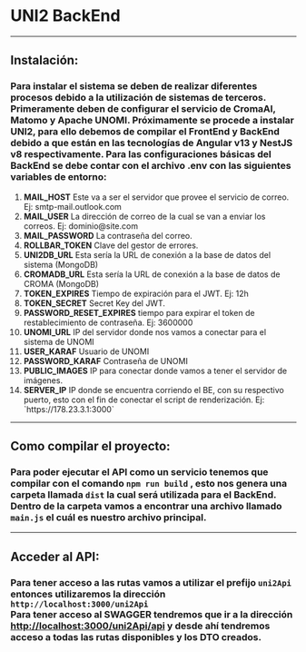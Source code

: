 <h1>UNI2 BackEnd</h1>
    <hr />
    <h2>Instalación:</h2>
    <h3>
      Para instalar el sistema se deben de realizar diferentes procesos debido a
      la utilización de sistemas de terceros. Primeramente deben de configurar
      el servicio de CromaAI, Matomo y Apache UNOMI. Próximamente se procede a
      instalar UNI2, para ello debemos de compilar el FrontEnd y BackEnd debido
      a que están en las tecnologías de Angular v13 y NestJS v8 respectivamente.
      Para las configuraciones básicas del BackEnd se debe contar con el archivo
      .env con las siguientes variables de entorno:
    </h3>
    <ol>
      <li>
        <b>MAIL_HOST</b> Este va a ser el servidor que provee el servicio de
        correo. Ej: smtp-mail.outlook.com
      </li>
      <li>
        <b>MAIL_USER</b> La dirección de correo de la cual se van a enviar los
        correos. Ej: dominio@site.com
      </li>
      <li><b>MAIL_PASSWORD</b> La contraseña del correo.</li>
      <li><b>ROLLBAR_TOKEN</b> Clave del gestor de errores.</li>
      <li>
        <b>UNI2DB_URL</b> Esta sería la URL de conexión a la base de datos del
        sistema (MongoDB)
      </li>
      <li>
        <b>CROMADB_URL</b> Esta sería la URL de conexión a la base de datos de
        CROMA (MongoDB)
      </li>
      <li><b>TOKEN_EXPIRES</b> Tiempo de expiración para el JWT. Ej: 12h</li>
      <li><b>TOKEN_SECRET</b> Secret Key del JWT.</li>
      <li>
        <b>PASSWORD_RESET_EXPIRES</b> tiempo para expirar el token de
        restablecimiento de contraseña. Ej: 3600000
      </li>
      <li>
        <b>UNOMI_URL</b> IP del servidor donde nos vamos a conectar para el
        sistema de UNOMI
      </li>
      <li><b>USER_KARAF</b> Usuario de UNOMI</li>
      <li><b>PASSWORD_KARAF</b> Contraseña de UNOMI</li>
      <li>
        <b>PUBLIC_IMAGES</b> IP para conectar donde vamos a tener el servidor de
        imágenes.
      </li>
      <li>
        <b>SERVER_IP</b> IP donde se encuentra corriendo el BE, con su
        respectivo puerto, esto con el fin de conectar el script de
        renderización. Ej: `https://178.23.3.1:3000`
      </li>
    </ol>
    <hr />
    <h2>Como compilar el proyecto:</h2>
    <h3>
      Para poder ejecutar el API como un servicio tenemos que compilar con el
      comando <code>npm run build</code> , esto nos genera una carpeta llamada
      <code>dist</code> la cual será utilizada para el BackEnd. Dentro de la
      carpeta vamos a encontrar una archivo llamado <code>main.js</code> el cuál
      es nuestro archivo principal.
    </h3>
    <hr />
    <h2>Acceder al API:</h2>
    <h3>
      Para tener acceso a las rutas vamos a utilizar el prefijo
      <code>uni2Api</code> entonces utilizaremos la dirección
      <code>http://localhost:3000/uni2Api </code>
      <br />
      Para tener acceso al SWAGGER tendremos que ir a la dirección
      <a href="http://localhost:3000/uni2Api/api" target="_blank"
        >http://localhost:3000/uni2Api/api</a
      >
      y desde ahí tendremos acceso a todas las rutas disponibles y los DTO
      creados.
    </h3>
